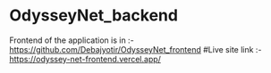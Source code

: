 # OdysseyNet_backend
Frontend of the application is in :- https://github.com/Debajyotir/OdysseyNet_frontend
#Live site link :- https://odyssey-net-frontend.vercel.app/
